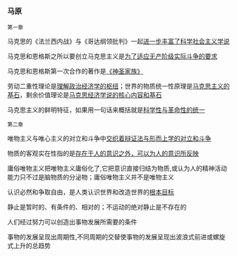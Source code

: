 ### 马原

`第一章`

马克思的《法兰西内战》与《哥达纲领批判》一起<u>进一步丰富了科学社会主义学说</u>

马克思和恩格斯之所以要创立马克思主义是<u>为了适应无产阶级实际斗争的要求</u>

马克思和恩格斯第一次合作的著作是<u>《神圣家族》</u>

劳动二重性理论是<u>理解政治经济学的枢纽</u>；世界的物质统一性原理是<u>马克思主义的基石</u>，剩余价值理论是<u>马克思经济学说的核心内容和基石</u>

马克思主义的鲜明特征，如果用一句话来概括就是<u>科学性与革命性的统一</u>

`第二章`

唯物主义与唯心主义的对立和斗争中<u>交织着辩证法与形而上学的对立和斗争</u>

物质的客观实在性指的是<u>存在于人的意识之外，可以为人的意识所反映</u>

庸俗唯物主义把唯物主义庸俗化了,它把意识直接归结为物质,或认为人的精神活动能力只不过是脑物质的分泌物；庸俗唯物主义并不是唯物主义

认识必然和争取自由，是人类认识世界和改造世界的<u>根本目标</u>

静止是暂时的、有条件的、相对的；不运动的绝对静止是不存在的

人们经过努力可以创造出事物发展所需要的条件

事物的发展呈现出周期性,不同周期的交替使事物的发展呈现出波浪式前进或螺旋式上升的总趋势



